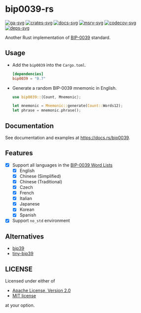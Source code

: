 # bip0039-rs

[![ga-svg]][ga-url]
[![crates-svg]][crates-url]
[![docs-svg]][docs-url]
[![msrv-svg]][msrv-url]
[![codecov-svg]][codecov-url]
[![deps-svg]][deps-url]

[ga-svg]: https://github.com/koushiro/bip0039-rs/workflows/build/badge.svg
[ga-url]: https://github.com/koushiro/bip0039-rs/actions
[crates-svg]: https://img.shields.io/crates/v/bip0039
[crates-url]: https://crates.io/crates/bip0039
[docs-svg]: https://docs.rs/bip0039/badge.svg
[docs-url]: https://docs.rs/bip0039
[msrv-svg]: https://img.shields.io/badge/rustc-1.41+-blue.svg
[msrv-url]: https://blog.rust-lang.org/2020/01/30/Rust-1.41.0.html
[codecov-svg]: https://img.shields.io/codecov/c/github/koushiro/bip0039-rs
[codecov-url]: https://codecov.io/gh/koushiro/bip0039-rs
[deps-svg]: https://deps.rs/repo/github/koushiro/bip0039-rs/status.svg
[deps-url]: https://deps.rs/repo/github/koushiro/bip0039-rs

Another Rust implementation of [BIP-0039](https://github.com/bitcoin/bips/blob/master/bip-0039.mediawiki) standard.

## Usage

- Add the `bip0039` into the `Cargo.toml`.

  ```toml
  [dependencies]
  bip0039 = "0.7"
  ```

- Generate a random BIP-0039 mnemonic in English.
  ```rust
  use bip0039::{Count, Mnemonic};

  let mnemonic = Mnemonic::generate(Count::Words12);
  let phrase = mnemonic.phrase();
  ```

## Documentation

See documentation and examples at https://docs.rs/bip0039.

## Features

- [x] Support all languages in the [BIP-0039 Word Lists](https://github.com/bitcoin/bips/blob/master/bip-0039/bip-0039-wordlists.md)
  - [x] English
  - [x] Chinese (Simplified)
  - [x] Chinese (Traditional)
  - [x] Czech
  - [x] French
  - [x] Italian
  - [x] Japanese
  - [x] Korean
  - [x] Spanish  
- [x] Support `no_std` environment

## Alternatives

- [bip39](https://github.com/rust-bitcoin/rust-bip39)
- [tiny-bip39](https://github.com/maciejhirsz/tiny-bip39)

## LICENSE

Licensed under either of

- [Apache License, Version 2.0](LICENSE-APACHE)
- [MIT license](LICENSE-MIT)

at your option.
